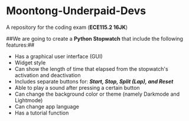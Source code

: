 # Moontong-Underpaid-Devs
A repository for the coding exam (**ECE115.2 16JK**)

##We are going to create a **Python Stopwatch** that include the following features:##
  - Has a graphical user interface (GUI)
  - Widget style
  - Can show the length of time that elapsed from the stopwatch's activation and deactivation
  - Includes separate buttons for: **_Start, Stop, Split (Lap), and Reset_**
  - Able to play a sound after pressing a certain button
  - Can change the background color or theme (namely Darkmode and Lightmode)
  - Can change app language
  - Has a tutorial function
